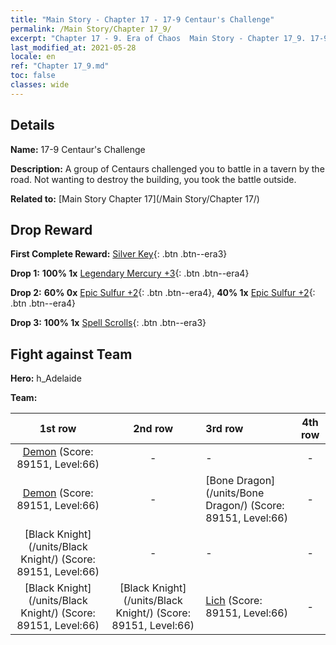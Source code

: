 ```yaml
---
title: "Main Story - Chapter 17 - 17-9 Centaur's Challenge"
permalink: /Main Story/Chapter 17_9/
excerpt: "Chapter 17 - 9. Era of Chaos  Main Story - Chapter 17_9. 17-9 Centaur's Challenge"
last_modified_at: 2021-05-28
locale: en
ref: "Chapter 17_9.md"
toc: false
classes: wide
---
```


## Details

 **Name:** 17-9 Centaur's Challenge

 **Description:** A group of Centaurs challenged you to battle in a tavern by the road. Not wanting to destroy the building, you took the battle outside.

 **Related to:** [Main Story Chapter 17](/Main Story/Chapter 17/)

## Drop Reward

 **First Complete Reward:** [Silver Key](/Items/con_693/){: .btn .btn--era3}

 **Drop 1:** **100% 1x** [Legendary Mercury +3](/Items/mat_56/){: .btn .btn--era4}

 **Drop 2:** **60% 0x** [Epic Sulfur +2](/Items/mat_50/){: .btn .btn--era4}, **40% 1x** [Epic Sulfur +2](/Items/mat_50/){: .btn .btn--era4}

 **Drop 3:** **100% 1x** [Spell Scrolls](/Items/con_694/){: .btn .btn--era3}


## Fight against Team
 **Hero:** h_Adelaide

 **Team:**


  | 1st row | 2nd row | 3rd row | 4th row |
  |:----:|:----:|:----|:----:|
  | [Demon](/units/Demon/) (Score: 89151, Level:66)  | - | - | - |
  | [Demon](/units/Demon/) (Score: 89151, Level:66)  | - | [Bone Dragon](/units/Bone Dragon/) (Score: 89151, Level:66)  | - |
  | [Black Knight](/units/Black Knight/) (Score: 89151, Level:66)  | - | - | - |
  | [Black Knight](/units/Black Knight/) (Score: 89151, Level:66)  | [Black Knight](/units/Black Knight/) (Score: 89151, Level:66)  | [Lich](/units/Lich/) (Score: 89151, Level:66)  | - |


